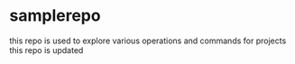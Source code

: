 # samplerepo
this repo is used to explore various operations and commands for projects
this repo is updated
